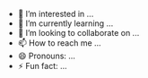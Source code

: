 - 👀 I’m interested in ...
- 🌱 I’m currently learning ...
- 💞️ I’m looking to collaborate on ...
- 📫 How to reach me ...
- 😄 Pronouns: ...
- ⚡ Fun fact: ...

<!---
WellHeal/WellHeal is a ✨ special ✨ repository because its `README.md` (this file) appears on your GitHub profile.
You can click the Preview link to take a look at your changes.
--->
